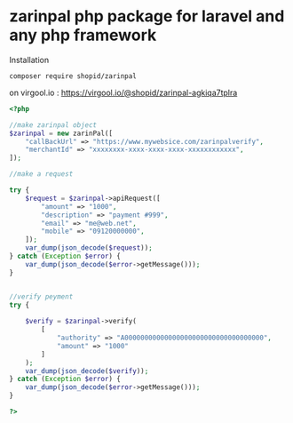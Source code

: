 # zarinpal php package for laravel and any php framework

Installation
```
composer require shopid/zarinpal
```
on virgool.io :
https://virgool.io/@shopid/zarinpal-agkiqa7tplra


```php
<?php

//make zarinpal object
$zarinpal = new zarinPal([
    "callBackUrl" => "https://www.mywebsice.com/zarinpalverify",
    "merchantId" => "xxxxxxxx-xxxx-xxxx-xxxx-xxxxxxxxxxxx",
]);

//make a request

try {
    $request = $zarinpal->apiRequest([
        "amount" => "1000",
        "description" => "payment #999",
        "email" => "me@web.net",
        "mobile" => "09120000000",
    ]);
    var_dump(json_decode($request));
} catch (Exception $error) {
    var_dump(json_decode($error->getMessage()));
}


//verify peyment
try {
    
    $verify = $zarinpal->verify(
        [
            "authority" => "A00000000000000000000000000000000000",
            "amount" => "1000"
        ]
    );
    var_dump(json_decode($verify));
} catch (Exception $error) {
    var_dump(json_decode($error->getMessage()));
}

?>
```

